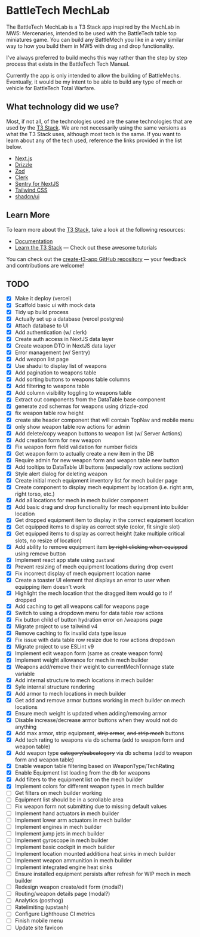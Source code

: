 # BattleTech MechLab

The BattleTech MechLab is a T3 Stack app inspired by the MechLab in MW5: Mercenaries, intended to be used with the BattleTech table top miniatures game. You can build any BattleMech you like in a very similar way to how you build them in MW5 with drag and drop functionality.

I've always preferred to build mechs this way rather than the step by step process that exists in the BattleTech Tech Manual.

Currently the app is only intended to allow the building of BattleMechs. Eventually, it would be my intent to be able to build any type of mech or vehicle for BattleTech Total Warfare.

## What technology did we use?

Most, if not all, of the technologies used are the same technologies that are used by the [T3 Stack](https://create.t3.gg/). We are not necessarily using the same versions as what the T3 Stack uses, although most tech is the same. If you want to learn about any of the tech used, reference the links provided in the list below.

- [Next.js](https://nextjs.org)
- [Drizzle](https://orm.drizzle.team)
- [Zod](https://zod.dev)
- [Clerk](https://clerk.com)
- [Sentry for NextJS](https://docs.sentry.io/platforms/javascript/guides/nextjs)
- [Tailwind CSS](https://tailwindcss.com)
- [shadcn/ui](https://ui.shadcn.com)

## Learn More

To learn more about the [T3 Stack](https://create.t3.gg/), take a look at the following resources:

- [Documentation](https://create.t3.gg/)
- [Learn the T3 Stack](https://create.t3.gg/en/faq#what-learning-resources-are-currently-available) — Check out these awesome tutorials

You can check out the [create-t3-app GitHub repository](https://github.com/t3-oss/create-t3-app) — your feedback and contributions are welcome!

## TODO

- [x] Make it deploy (vercel)
- [x] Scaffold basic ui with mock data
- [x] Tidy up build process
- [x] Actually set up a database (vercel postgres)
- [x] Attach database to UI
- [x] Add authentication (w/ clerk)
- [x] Create auth access in NextJS data layer
- [x] Create weapon DTO in NextJS data layer
- [x] Error management (w/ Sentry)
- [x] Add weapon list page
- [x] Use shadui to display list of weapons
- [x] Add pagination to weapons table
- [x] Add sorting buttons to weapons table columns
- [x] Add filtering to weapons table
- [x] Add column visibility toggling to weapons table
- [x] Extract out components from the DataTable base component
- [x] generate zod schemas for weapons using drizzle-zod
- [x] fix weapon table row height
- [x] create site header component that will contain TopNav and mobile menu
- [x] only show weapon table row actions for admin
- [x] Add delete/copy weapon buttons to weapon list (w/ Server Actions)
- [x] Add creation form for new weapon
- [x] Fix weapon form field validation for number fields
- [x] Get weapon form to actually create a new item in the DB
- [x] Require admin for new weapon form and weapon table new button
- [x] Add tooltips to DataTable UI buttons (especially row actions section)
- [x] Style alert dialog for deleting weapon
- [x] Create initial mech equipment inventory list for mech builder page
- [x] Create component to display mech equipment by location (i.e. right arm, right torso, etc.)
- [x] Add all locations for mech in mech builder component
- [x] Add basic drag and drop functionality for mech equipment into builder location
- [x] Get dropped equipment item to display in the correct equipment location
- [x] Get equipped items to display as correct style (color, fit single slot)
- [x] Get equipped items to display as correct height (take multiple critical slots, no resize of location)
- [x] Add ability to remove equipment item ~~by right clicking when equipped~~ using remove button
- [x] Implement react app state using `zustand`
- [x] Prevent resizing of mech equipment locations during drop event
- [x] Fix incorrect display of mech equipment location name
- [x] Create a toaster UI element that displays an error to user when equipping item doesn't work
- [x] Highlight the mech location that the dragged item would go to if dropped
- [x] Add caching to get all weapons call for weapons page
- [x] Switch to using a dropdown menu for data table row actions
- [x] Fix button child of button hydration error on /weapons page
- [x] Migrate project to use tailwind v4
- [x] Remove caching to fix invalid data type issue
- [x] Fix issue with data table row resize due to row actions dropdown
- [x] Migrate project to use ESLint v9
- [x] Implement edit weapon form (same as create weapon form)
- [x] Implement weight allowance for mech in mech builder
- [x] Weapons add/remove their weight to currentMechTonnage state variable
- [x] Add internal structure to mech locations in mech builder
- [x] Syle internal structure rendering
- [x] Add armor to mech locations in mech builder
- [x] Get add and remove armor buttons working in mech builder on mech locations
- [x] Ensure mech weight is updated when adding/removing armor
- [x] Disable increase/decrease armor buttons when they would not do anything
- [x] Add max armor, strip equipment, ~~strip armor~~, ~~and strip mech~~ buttons
- [x] Add tech rating to weapons via db schema (add to weapon form and weapon table)
- [x] Add weapon type ~~category/subcategory~~ via db schema (add to weapon form and weapon table)
- [x] Enable weapon table filtering based on WeaponType/TechRating
- [x] Enable Equipment list loading from the db for weapons
- [x] Add filters to the equipment list on the mech builder
- [x] Implement colors for different weapon types in mech builder
- [ ] Get filters on mech builder working
- [ ] Equipment list should be in a scrollable area
- [ ] Fix weapon form not submitting due to missing default values
- [ ] Implement hand actuators in mech builder
- [ ] Implement lower arm actuators in mech builder
- [ ] Implement engines in mech builder
- [ ] Implement jump jets in mech builder
- [ ] Implement gyroscope in mech builder
- [ ] Implement basic cockpit in mech builder
- [ ] Implement location mounted additiona heat sinks in mech builder
- [ ] Implement weapon ammunition in mech builder
- [ ] Implement integrated engine heat sinks
- [ ] Ensure installed equipment persists after refresh for WIP mech in mech builder
- [ ] Redesign weapon create/edit form (modal?)
- [ ] Routing/weapon details page (modal?)
- [ ] Analytics (posthog)
- [ ] Ratelimiting (upstash)
- [ ] Configure Lighthouse CI metrics
- [ ] Finish mobile menu
- [ ] Update site favicon
